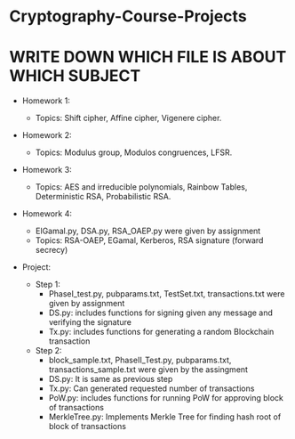 # Cryptography-Course-Projects

# WRITE DOWN WHICH FILE IS ABOUT WHICH SUBJECT

- Homework 1:
    - Topics: Shift cipher, Affine cipher, Vigenere cipher.

- Homework 2:
    - Topics: Modulus group, Modulos congruences, LFSR.

- Homework 3:
    - Topics: AES and irreducible polynomials, Rainbow Tables, Deterministic RSA, Probabilistic RSA.

- Homework 4:
    - ElGamal.py, DSA.py, RSA_OAEP.py were given by assignment
    - Topics: RSA-OAEP, EGamal, Kerberos, RSA signature (forward secrecy) 

- Project:
    + Step 1:
        - PhaseI_test.py, pubparams.txt, TestSet.txt, transactions.txt were given by assignment
        - DS.py: includes functions for signing given any message and verifying the signature
        - Tx.py: includes functions for generating a random Blockchain transaction
    + Step 2:
        - block_sample.txt, PhaseII_Test.py, pubparams.txt, transactions_sample.txt were given by the assingment
        - DS.py: It is same as previous step
        - Tx.py: Can generated requested number of transactions
        - PoW.py: includes functions for running PoW for approving block of transactions
        - MerkleTree.py: Implements Merkle Tree for finding hash root of block of transactions

